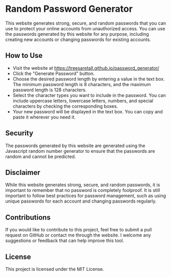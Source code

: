 # Random Password Generator
This website generates strong, secure, and random passwords that you can use to protect your online accounts from unauthorized access. You can use the passwords generated by this website for any purpose, including creating new accounts or changing passwords for existing accounts.

## How to Use
- Visit the website at https://treesaretall.github.io/password_generator/
- Click the "Generate Password" button.
- Choose the desired password length by entering a value in the text box. The minimum password length is 8 characters, and the maximum password length is 128 characters.
- Select the character types you want to include in the password. You can include uppercase letters, lowercase letters, numbers, and special characters by checking the corresponding boxes.
- Your new password will be displayed in the text box. You can copy and paste it wherever you need it.

## Security
The passwords generated by this website are generated using the Javascript random number generator to ensure that the passwords are random and cannot be predicted.

## Disclaimer
While this website generates strong, secure, and random passwords, it is important to remember that no password is completely foolproof. It is still important to follow best practices for password management, such as using unique passwords for each account and changing passwords regularly.

## Contributions
If you would like to contribute to this project, feel free to submit a pull request on GitHub or contact me through the website. I welcome any suggestions or feedback that can help improve this tool.

## License
This project is licensed under the MIT License.
